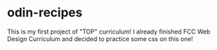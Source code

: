 # odin-recipes

This is my first project of "TOP" curriculum!
I already finished FCC Web Design Curriculum and decided to practice some css on this one!